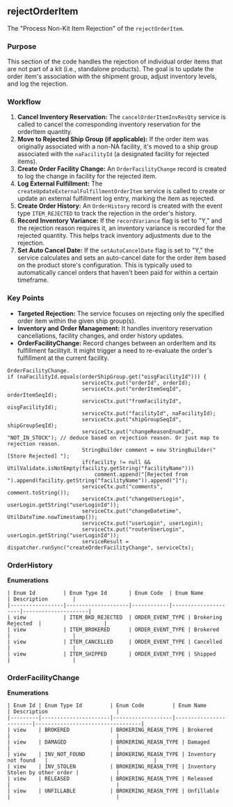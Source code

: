 ## rejectOrderItem

The "Process Non-Kit Item Rejection" of the `rejectOrderItem`.

### Purpose

This section of the code handles the rejection of individual order items that are not part of a kit (i.e., standalone products). The goal is to update the order item's association with the shipment group, adjust inventory levels, and log the rejection.

### Workflow

1.   **Cancel Inventory Reservation:** The `cancelOrderItemInvResQty` service is called to cancel the corresponding inventory reservation for the orderItem quantity.
2.   **Move to Rejected Ship Group (if applicable):** If the order item was originally associated with a non-NA facility, it's moved to a ship group associated with the `naFacilityId` (a designated facility for rejected items).
3.   **Create Order Facility Change:** An `OrderFacilityChange` record is created to log the change in facility for the rejected item.
4.   **Log External Fulfillment:** The `createUpdateExternalFulfillmentOrderItem` service is called to create or update an external fulfillment log entry, marking the item as rejected.
5.   **Create Order History:** An `OrderHistory` record is created with the event type `ITEM_REJECTED` to track the rejection in the order's history.
6.  **Record Inventory Variance:** If the `recordVariance` flag is set to "Y," and the rejection reason requires it, an inventory variance is recorded for the rejected quantity. This helps track inventory adjustments due to the rejection.
7.  **Set Auto Cancel Date:** If the `setAutoCancelDate` flag is set to "Y," the service calculates and sets an auto-cancel date for the order item based on the product store's configuration. This is typically used to automatically cancel orders that haven't been paid for within a certain timeframe.

### Key Points

*   **Targeted Rejection:** The service focuses on rejecting only the specified order item within the given ship group(s).
*   **Inventory and Order Management:** It handles inventory reservation cancellations, facility changes, and order history updates.
*   **OrderFacilityChange:** Record changes between an orderItem and its fulfillment facilityit. It might trigger a need to re-evaluate the order's fulfillment at the current facility.

```
OrderFacilityChange.
if (naFacilityId.equals(orderShipGroup.get("oisgFacilityId"))) {
                        serviceCtx.put("orderId", orderId);
                        serviceCtx.put("orderItemSeqId", orderItemSeqId);
                        serviceCtx.put("fromFacilityId", oisgFacilityId);
                        serviceCtx.put("facilityId", naFacilityId);
                        serviceCtx.put("shipGroupSeqId", shipGroupSeqId);
                        serviceCtx.put("changeReasonEnumId", "NOT_IN_STOCK"); // deduce based on rejection reason. Or just map to rejection reason.
                        StringBuilder comment = new StringBuilder("[Store Rejected] ");
                        if(facility != null && UtilValidate.isNotEmpty(facility.getString("facilityName")))
                            comment.append("[Rejected from ").append(facility.getString("facilityName")).append("]");
                        serviceCtx.put("comments", comment.toString());
                        serviceCtx.put("changeUserLogin", userLogin.getString("userLoginId"));
                        serviceCtx.put("changeDatetime", UtilDateTime.nowTimestamp());
                        serviceCtx.put("userLogin", userLogin);
                        serviceCtx.put("routerUserLogin", userLogin.getString("userLoginId"));
                        serviceResult = dispatcher.runSync("createOrderFacilityChange", serviceCtx);
```

### **OrderHistory**
  **Enumerations**
```
| Enum Id         | Enum Type Id       | Enum Code  | Enum Name           | Description        |
|-----------------|--------------------|------------|---------------------|---------------------|
| view            | ITEM_BKD_REJECTED  | ORDER_EVENT_TYPE | Brokering Rejected  |                    |
| view            | ITEM_BROKERED      | ORDER_EVENT_TYPE | Brokered            |                    |
| view            | ITEM_CANCELLED     | ORDER_EVENT_TYPE | Cancelled           |                    |
| view            | ITEM_SHIPPED       | ORDER_EVENT_TYPE | Shipped             |                    |
```

### **OrderFacilityChange**
  **Enumerations**

```
| Enum Id | Enum Type Id         | Enum Code         | Enum Name              | Description                      |
|---------|----------------------|-------------------|------------------------|----------------------------------|
| view    | BROKERED             | BROKERING_REASN_TYPE | Brokered              |                                  |
| view    | DAMAGED              | BROKERING_REASN_TYPE | Damaged               |                                  |
| view    | INV_NOT_FOUND        | BROKERING_REASN_TYPE | Inventory not found   |                                  |
| view    | INV_STOLEN           | BROKERING_REASN_TYPE | Inventory Stolen by other order |            |
| view    | RELEASED             | BROKERING_REASN_TYPE | Released              |                                  |
| view    | UNFILLABLE           | BROKERING_REASN_TYPE | Unfillable            |                                  |
```


